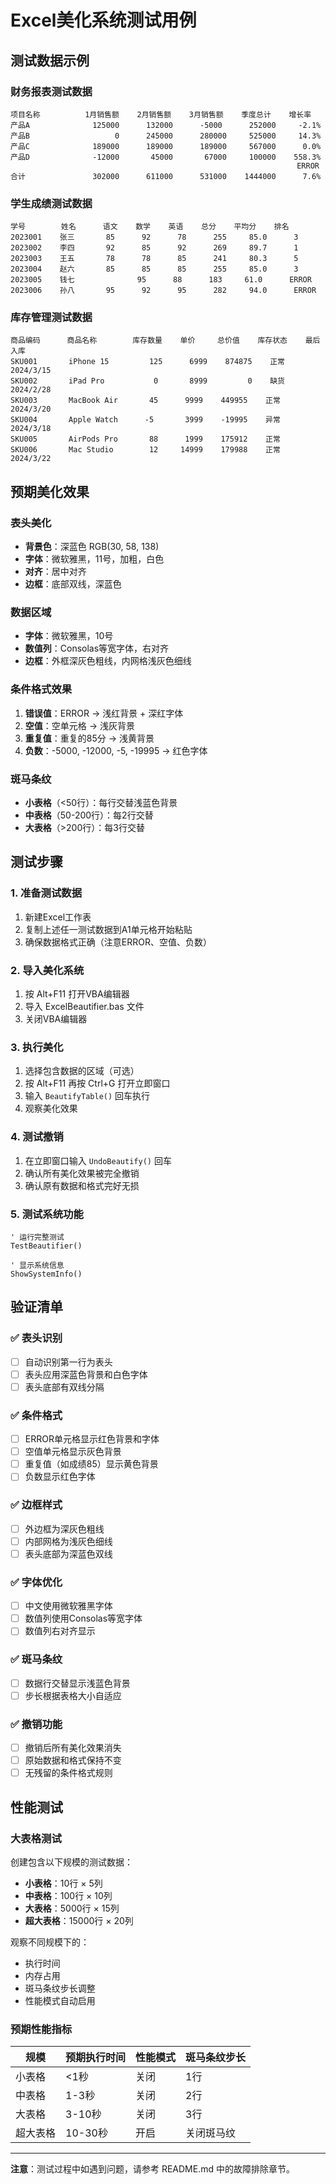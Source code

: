 # Excel美化系统测试用例

## 测试数据示例

### 财务报表测试数据
```
项目名称          1月销售额    2月销售额    3月销售额    季度总计    增长率
产品A              125000      132000      -5000      252000     -2.1%
产品B                   0      245000      280000     525000     14.3%
产品C              189000      189000      189000     567000      0.0%
产品D              -12000       45000       67000     100000    558.3%
                                                                ERROR
合计               302000      611000      531000    1444000      7.6%
```

### 学生成绩测试数据
```
学号        姓名      语文    数学    英语    总分    平均分    排名
2023001    张三       85      92      78      255     85.0      3
2023002    李四       92      85      92      269     89.7      1
2023003    王五       78      78      85      241     80.3      5
2023004    赵六       85      85      85      255     85.0      3
2023005    钱七              95      88      183     61.0      ERROR
2023006    孙八       95      92      95      282     94.0      ERROR
```

### 库存管理测试数据
```
商品编码      商品名称        库存数量    单价     总价值    库存状态    最后入库
SKU001       iPhone 15         125      6999    874875    正常       2024/3/15
SKU002       iPad Pro           0       8999         0    缺货       2024/2/28
SKU003       MacBook Air       45      9999    449955    正常       2024/3/20
SKU004       Apple Watch      -5       3999    -19995    异常       2024/3/18
SKU005       AirPods Pro       88      1999    175912    正常       
SKU006       Mac Studio        12     14999    179988    正常       2024/3/22
```

## 预期美化效果

### 表头美化
- **背景色**：深蓝色 RGB(30, 58, 138)
- **字体**：微软雅黑，11号，加粗，白色
- **对齐**：居中对齐
- **边框**：底部双线，深蓝色

### 数据区域
- **字体**：微软雅黑，10号
- **数值列**：Consolas等宽字体，右对齐
- **边框**：外框深灰色粗线，内网格浅灰色细线

### 条件格式效果
1. **错误值**：ERROR → 浅红背景 + 深红字体
2. **空值**：空单元格 → 浅灰背景  
3. **重复值**：重复的85分 → 浅黄背景
4. **负数**：-5000, -12000, -5, -19995 → 红色字体

### 斑马条纹
- **小表格**（<50行）：每行交替浅蓝色背景
- **中表格**（50-200行）：每2行交替
- **大表格**（>200行）：每3行交替

## 测试步骤

### 1. 准备测试数据
1. 新建Excel工作表
2. 复制上述任一测试数据到A1单元格开始粘贴
3. 确保数据格式正确（注意ERROR、空值、负数）

### 2. 导入美化系统
1. 按 Alt+F11 打开VBA编辑器
2. 导入 ExcelBeautifier.bas 文件
3. 关闭VBA编辑器

### 3. 执行美化
1. 选择包含数据的区域（可选）
2. 按 Alt+F11 再按 Ctrl+G 打开立即窗口
3. 输入 `BeautifyTable()` 回车执行
4. 观察美化效果

### 4. 测试撤销
1. 在立即窗口输入 `UndoBeautify()` 回车
2. 确认所有美化效果被完全撤销
3. 确认原有数据和格式完好无损

### 5. 测试系统功能
```vba
' 运行完整测试
TestBeautifier()

' 显示系统信息  
ShowSystemInfo()
```

## 验证清单

### ✅ 表头识别
- [ ] 自动识别第一行为表头
- [ ] 表头应用深蓝色背景和白色字体
- [ ] 表头底部有双线分隔

### ✅ 条件格式
- [ ] ERROR单元格显示红色背景和字体
- [ ] 空值单元格显示灰色背景
- [ ] 重复值（如成绩85）显示黄色背景
- [ ] 负数显示红色字体

### ✅ 边框样式
- [ ] 外边框为深灰色粗线
- [ ] 内部网格为浅灰色细线
- [ ] 表头底部为深蓝色双线

### ✅ 字体优化
- [ ] 中文使用微软雅黑字体
- [ ] 数值列使用Consolas等宽字体
- [ ] 数值列右对齐显示

### ✅ 斑马条纹
- [ ] 数据行交替显示浅蓝色背景
- [ ] 步长根据表格大小自适应

### ✅ 撤销功能
- [ ] 撤销后所有美化效果消失
- [ ] 原始数据和格式保持不变
- [ ] 无残留的条件格式规则

## 性能测试

### 大表格测试
创建包含以下规模的测试数据：
- **小表格**：10行 × 5列
- **中表格**：100行 × 10列  
- **大表格**：5000行 × 15列
- **超大表格**：15000行 × 20列

观察不同规模下的：
- 执行时间
- 内存占用
- 斑马条纹步长调整
- 性能模式自动启用

### 预期性能指标
| 规模 | 预期执行时间 | 性能模式 | 斑马条纹步长 |
|------|-------------|----------|-------------|
| 小表格 | <1秒 | 关闭 | 1行 |
| 中表格 | 1-3秒 | 关闭 | 2行 |
| 大表格 | 3-10秒 | 关闭 | 3行 |
| 超大表格 | 10-30秒 | 开启 | 关闭斑马纹 |

---

**注意**：测试过程中如遇到问题，请参考 README.md 中的故障排除章节。
